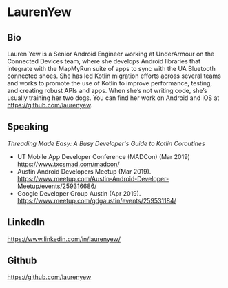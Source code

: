 # LaurenYew
## Bio
Lauren Yew is a Senior Android Engineer working at UnderArmour on the Connected Devices team, where she develops Android libraries that integrate with the MapMyRun suite of apps to sync with the UA Bluetooth connected shoes. She has led Kotlin migration efforts across several teams and works to promote the use of Kotlin to improve performance, testing, and creating robust APIs and apps. When she’s not writing code, she’s usually training her two dogs. You can find her work on Android and iOS at https://github.com/laurenyew.

## Speaking
*Threading Made Easy: A Busy Developer's Guide to Kotlin Coroutines*
* UT Mobile App Developer Conference (MADCon) (Mar 2019) https://www.txcsmad.com/madcon/
* Austin Android Developers Meetup (Mar 2019). https://www.meetup.com/Austin-Android-Developer-Meetup/events/259316686/
* Google Developer Group Austin (Apr 2019). https://www.meetup.com/gdgaustin/events/259531184/

## LinkedIn
https://www.linkedin.com/in/laurenyew/

## Github
https://github.com/laurenyew
